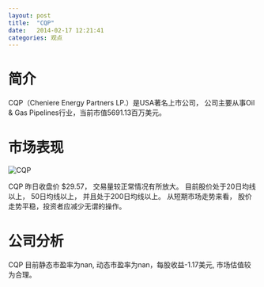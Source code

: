 ```yaml
---
layout: post
title:  "CQP"
date:   2014-02-17 12:21:41
categories: 观点
---
```


# 简介
CQP（Cheniere Energy Partners LP.）是USA著名上市公司，
公司主要从事Oil & Gas Pipelines行业，当前市值5691.13百万美元。

# 市场表现

![CQP](http://finviz.com/chart.ashx?t=CQP&ty=c&ta=1&p=d&s=l)

CQP 昨日收盘价 $29.57，
交易量较正常情况有所放大。
目前股价处于20日均线以上，
50日均线以上，
并且处于200日均线以上。
从短期市场走势来看，
股价走势平稳，投资者应减少无谓的操作。

# 公司分析
CQP 目前静态市盈率为nan, 动态市盈率为nan，每股收益-1.17美元,
市场估值较为合理。
